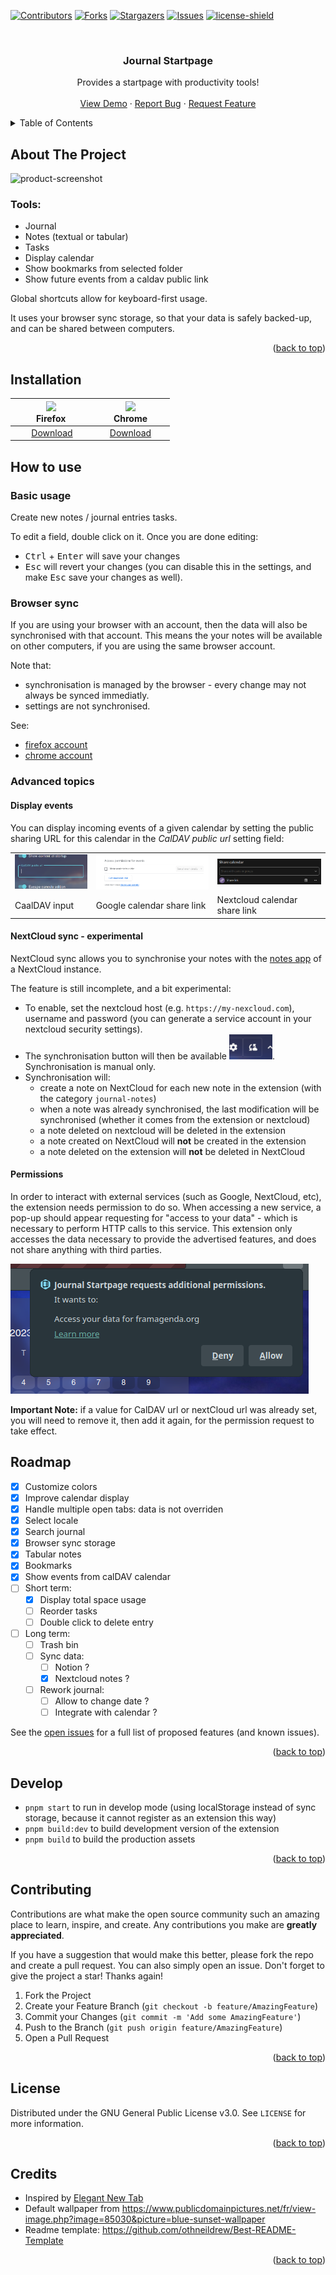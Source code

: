 
<!-- Improved compatibility of back to top link: See: https://github.com/othneildrew/Best-README-Template/pull/73 -->
<a name="readme-top"></a>
<!--
*** Thanks for checking out the Best-README-Template. If you have a suggestion
*** that would make this better, please fork the repo and create a pull request
*** or simply open an issue with the tag "enhancement".
*** Don't forget to give the project a star!
*** Thanks again! Now go create something AMAZING! :D
-->



<!-- PROJECT SHIELDS -->
<!--
*** I'm using markdown "reference style" links for readability.
*** Reference links are enclosed in brackets [ ] instead of parentheses ( ).
*** See the bottom of this document for the declaration of the reference variables
*** for contributors-url, forks-url, etc. This is an optional, concise syntax you may use.
*** https://www.markdownguide.org/basic-syntax/#reference-style-links
-->
[![Contributors][contributors-shield]][contributors-url]
[![Forks][forks-shield]][forks-url]
[![Stargazers][stars-shield]][stars-url]
[![Issues][issues-shield]][issues-url]
[![license-shield]][license-url]




<!-- PROJECT LOGO -->
<br />
<div align="center">

  <h3 align="center">Journal Startpage</h3>

  <p align="center">
    Provides a startpage with productivity tools!
    <br />
    <br />
    <a href="https://sapristi.github.io/journal-startpage/index.html">View Demo</a>
    ·
    <a href="https://github.com/sapristi/journal-startpage/issues">Report Bug</a>
    ·
    <a href="https://github.com/sapristi/journal-startpage/issues">Request Feature</a>
  </p>
</div>



<!-- TABLE OF CONTENTS -->
<details>
  <summary>Table of Contents</summary>
  <ol>
    <li>
      <a href="#about-the-project">About The Project</a>
    </li>
    <li>
      <a href="#installation">Installation</a>
    </li>
    <li><a href="#how-to-use">How to use</a></li>
    <li><a href="#roadmap">Roadmap</a></li>
    <li><a href="#develop">Develop</a></li>
    <li><a href="#contributing">Contributing</a></li>
    <li><a href="#license">License</a></li>
    <li><a href="#credits">Credits</a></li>

  </ol>
</details>



<!-- ABOUT THE PROJECT -->
## About The Project

![product-screenshot]

### Tools:
-   Journal
-   Notes (textual or tabular)
-   Tasks
-   Display calendar
-   Show bookmarks from selected folder
-   Show future events from a caldav public link

Global shortcuts allow for keyboard-first usage.

It uses your browser sync storage, so that your data is safely backed-up, and can be shared between computers.
<p align="right">(<a href="#readme-top">back to top</a>)</p>




<!-- INSTALLATION -->
## Installation


|[![](./assets/firefox.svg)](https://addons.mozilla.org/fr/firefox/addon/journal-startpage/)<br>Firefox|[![](./assets/chrome.svg)](https://chrome.google.com/webstore/detail/journal-startpage/bkafbgknnlmlmkhpbenogcjmcdhmieec)<br>Chrome|
|:---:|:---:|
| &nbsp;&nbsp;&nbsp;&nbsp;&nbsp;&nbsp; [Download](https://addons.mozilla.org/fr/firefox/addon/journal-startpage/) &nbsp;&nbsp;&nbsp;&nbsp;&nbsp; | &nbsp;&nbsp;&nbsp;&nbsp;&nbsp; [Download](https://chrome.google.com/webstore/detail/journal-startpage/bkafbgknnlmlmkhpbenogcjmcdhmieec) &nbsp;&nbsp;&nbsp;&nbsp;&nbsp; |


## How to use

### Basic usage

Create new notes / journal entries tasks.

To edit a field, double click on it. Once you are done editing:
- <kbd>Ctrl</kbd> + <kbd>Enter</kbd> will save your changes
- <kbd>Esc</kbd> will revert your changes (you can disable this in the settings, and make <kbd>Esc</kbd> save your changes as well).

### Browser sync

If you are using your browser with an account, then the data will also be synchronised with that account. This means the your notes will be available on other computers, if you are using the same browser account.

Note that:
- synchronisation is managed by the browser - every change may not always be synced immediatly.
- settings are not synchronised.

See:
- [firefox account](https://www.mozilla.org/firefox/accounts/)
- [chrome account](https://accounts.google.com/ServiceLogin?service=chromiumsync)

### Advanced topics

#### Display events

You can display incoming events of a given calendar by setting the public sharing URL for this calendar in the *CalDAV public url* setting field:

<table>
  <tr>
    <td>
      <img src="./assets/help_images/caldav_input.png" alt="caldav input" style="max-width: 100%;">
    </td>
    <td>
      <img src="./assets/help_images/share_google_calendar.png" alt="share google calendar" style="max-width: 100%;">
    </td>
    <td>
      <img src="./assets/help_images/share_nextcloud_calendar.png" alt="share nextcloud calendar" style="max-width: 100%;">
    </td>
  </tr>
  <tr>
    <td>CaalDAV input</td>
    <td>Google calendar share link</td>
    <td>Nextcloud calendar share link</td>
  </tr>
</table>


#### NextCloud sync - experimental

NextCloud sync allows you to synchronise your notes with the [notes app](https://apps.nextcloud.com/apps/notes) of a NextCloud instance.

The feature is still incomplete, and a bit experimental:
- To enable, set the nextcloud host (e.g. `https://my-nexcloud.com`), username and password (you can generate a service account in your nextcloud security settings).
- The synchronisation button will then be available ![sync button](./assets/help_images/nextcloud_sync.png). Synchronisation is manual only.
- Synchronisation will:
  - create a note on NextCloud for each new note in the extension (with the category `journal-notes`)
  - when a note was already synchronised, the last modification will be synchronised (whether it comes from the extension or nextcloud)
  - a note deleted on nextcloud will be deleted in the extension
  - a note created on NextCloud will **not** be created in the extension
  - a note deleted on the extension will **not** be deleted in NextCloud


#### Permissions

In order to interact with external services (such as Google, NextCloud, etc), the extension needs permission to do so. When accessing a new service, a pop-up should appear requesting for "access to your data" - which is necessary to perform HTTP calls to this service. This extension only accesses the data necessary to provide the advertised features, and does not share anything with third parties.

![permission request](./assets/help_images/permission_request.png)


**Important Note:** if a value for CalDAV url or nextCloud url was already set, you will need to remove it, then add it again, for the permission request to take effect.

<!-- ROADMAP -->
## Roadmap
- [x] Customize colors
- [x] Improve calendar display
- [x] Handle multiple open tabs: data is not overriden
- [x] Select locale
- [x] Search journal
- [x] Browser sync storage
- [x] Tabular notes
- [x] Bookmarks
- [x] Show events from calDAV calendar
- [ ] Short term:
  - [x] Display total space usage
  - [ ] Reorder tasks
  - [ ] Double click to delete entry

- [ ] Long term:
    - [ ] Trash bin
    - [ ] Sync data:
      - [ ] Notion ?
      - [x] Nextcloud notes ?
    - [ ] Rework journal:
      - [ ] Allow to change date ?
      - [ ] Integrate with calendar ?

See the [open issues](https://github.com/othneildrew/Best-README-Template/issues) for a full list of proposed features (and known issues).

<p align="right">(<a href="#readme-top">back to top</a>)</p>


<!-- DEVELOP -->
## Develop


- `pnpm start` to run in develop mode (using localStorage instead of sync storage, because it cannot register as an extension this way)
- `pnpm build:dev` to build development version of the extension
- `pnpm build` to build the production assets


<p align="right">(<a href="#readme-top">back to top</a>)</p>

<!-- CONTRIBUTING -->
## Contributing

Contributions are what make the open source community such an amazing place to learn, inspire, and create. Any contributions you make are **greatly appreciated**.

If you have a suggestion that would make this better, please fork the repo and create a pull request. You can also simply open an issue.
Don't forget to give the project a star! Thanks again!

1. Fork the Project
2. Create your Feature Branch (`git checkout -b feature/AmazingFeature`)
3. Commit your Changes (`git commit -m 'Add some AmazingFeature'`)
4. Push to the Branch (`git push origin feature/AmazingFeature`)
5. Open a Pull Request

<p align="right">(<a href="#readme-top">back to top</a>)</p>



<!-- LICENSE -->
## License

Distributed under the GNU General Public License v3.0. See `LICENSE` for more information.

<p align="right">(<a href="#readme-top">back to top</a>)</p>


<!-- CREDITS -->
## Credits

- Inspired by [Elegant New Tab](https://addons.mozilla.org/en-US/firefox/addon/elegant-startage-new-tab/)
- Default wallpaper from https://www.publicdomainpictures.net/fr/view-image.php?image=85030&picture=blue-sunset-wallpaper
- Readme template: https://github.com/othneildrew/Best-README-Template

<p align="right">(<a href="#readme-top">back to top</a>)</p>



<!-- MARKDOWN LINKS & IMAGES -->
<!-- https://www.markdownguide.org/basic-syntax/#reference-style-links -->
[contributors-shield]: https://img.shields.io/github/contributors/sapristi/journal-startpage.svg?style=for-the-badge
[contributors-url]: https://github.com/sapristi/journal-startpage/graphs/contributors
[forks-shield]: https://img.shields.io/github/forks/sapristi/journal-startpage.svg?style=for-the-badge
[forks-url]: https://github.com/sapristi/journal-startpage/network/members
[stars-shield]: https://img.shields.io/github/stars/sapristi/journal-startpage.svg?style=for-the-badge
[stars-url]: https://github.com/sapristi/journal-startpage/stargazers
[issues-shield]: https://img.shields.io/github/issues/sapristi/journal-startpage.svg?style=for-the-badge
[issues-url]: https://github.com/sapristi/journal-startpage/issues
[license-shield]: https://img.shields.io/github/license/sapristi/journal-startpage.svg?style=for-the-badge
[license-url]: https://github.com/sapristi/journal-startpage/blob/master/LICENSE
[product-screenshot]: ./assets/screenshot.png
